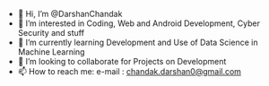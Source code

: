 - 👋 Hi, I’m @DarshanChandak
- 👀 I’m interested in Coding, Web and Android Development, Cyber Security and stuff
- 🌱 I’m currently learning Development and Use of Data Science in Machine Learning
- 💞️ I’m looking to collaborate for Projects on Development
- 📫 How to reach me: e-mail : chandak.darshan0@gmail.com

<!---
DarshanChandak/DarshanChandak is a ✨ special ✨ repository because its `README.md` (this file) appears on your GitHub profile.
You can click the Preview link to take a look at your changes.
--->
